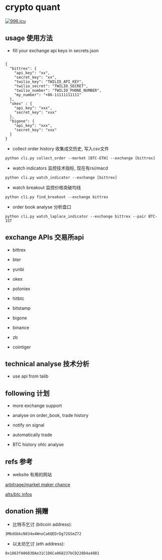 # crypto quant

<a href="https://996.icu"><img src="https://img.shields.io/badge/link-996.icu-red.svg" alt="996.icu" /></a>


## usage 使用方法

- fill your exchange api keys in secrets.json

```

{
  "bittrex": {
    "api_key": "xx",
    "secret_key": "xx",
    "twilio_key": "TWILIO_API_KEY",
    "twilio_secret": "TWILIO_SECRET",
    "twilio_number": "TWILIO_PHONE_NUMBER",
    "my_number": "+86-11111111111"
  },
  "okex" : {
    "api_key": "xxx",
    "secret_key": "xxx"
  },
  "bigone": {
    "api_key": "xxx",
    "secret_key": "xxx"
  }
}

```

- collect order history  收集成交历史, 写入csv文件

 `python cli.py collect_order --market [BTC-ETH] --exchange [bittrex]`

- watch indicators       监控技术指标, 现在有rsi/macd

 `python cli.py watch_indicator --exchange [bittrex]`

- watch breakout         监控价格突破均线

 `python cli.py find_breakout --exchange bittrex`

- order book analyse     分析盘口

 `python cli.py watch_laplace_indicator --exchange bittrex --pair BTC-1ST`

## exchange APIs 交易所api

- bittrex

- bter

- yunbi

- okex

- poloniex

- hitbtc

- bitstamp

- bigone

- binance

- zb

- cointiger

## technical analyse 技术分析

- use api from talib


## following 计划

- more exchange support

- analyse on order_book, trade history

- notify on signal

- automatically trade

- BTC history ohlc analyse


## refs 参考

- website 有用的网站

 [arbitrage/market maker chance](http://data.bitcoinity.org/)
 
 [alts/btc infos](https://coinmarketcap.com/)

## donation 捐赠

- 比特币乞讨  (bitcoin address):
 
 `3MbdGbkcN834o4WnoCa6QEDrDg72GSmZ72`
 
- 以太坊乞讨 (eth address):

 `0x1863fA0683DAe31C1D6Ca068237bCD228D4a4881`
